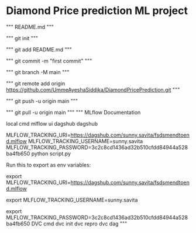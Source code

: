 # Diamond Price prediction ML project

"""
README.md
"""

"""
git init
"""

"""
git add README.md
"""

"""
git commit -m "first commit"
"""

"""
git branch -M main
"""


"""
git remote add origin https://github.com/UmmeAyeshaSiddika/DiamondPricePrediction.git
"""

"""
git push -u origin main
"""

"""
git pull -u origin main
"""
"""
MLflow
Documentation

local cmd
mlflow ui
dagshub
dagshub

MLFLOW_TRACKING_URI=https://dagshub.com/sunny.savita/fsdsmendtoend.mlflow
MLFLOW_TRACKING_USERNAME=sunny.savita
MLFLOW_TRACKING_PASSWORD=3c2c8cd1436ad32b510cfdd84944a528ba4fb650
python script.py

Run this to export as env variables:

export MLFLOW_TRACKING_URI=https://dagshub.com/sunny.savita/fsdsmendtoend.mlflow

export MLFLOW_TRACKING_USERNAME=sunny.savita

export MLFLOW_TRACKING_PASSWORD=3c2c8cd1436ad32b510cfdd84944a528ba4fb650
DVC cmd
dvc init
dvc repro
dvc dag
"""